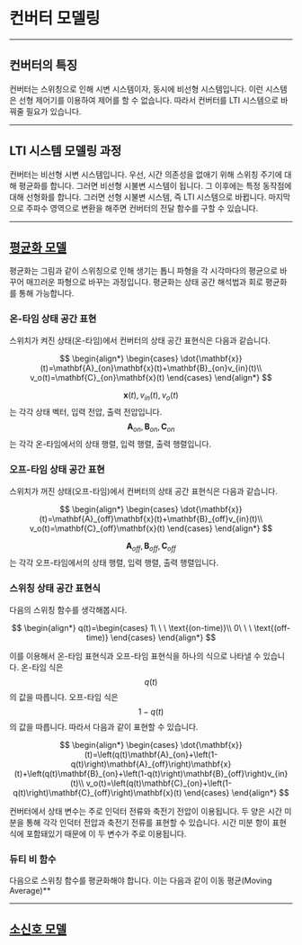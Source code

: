 # 컨버터 모델링

---

## 컨버터의 특징

컨버터는 스위칭으로 인해 시변 시스템이자, 동시에 비선형 시스템입니다.
이런 시스템은 선형 제어기를 이용하여 제어를 할 수 없습니다.
따라서 컨버터를 LTI 시스템으로 바꿔줄 필요가 있습니다.

---

## LTI 시스템 모델링 과정

컨버터는 비선형 시변 시스템입니다.
우선, 시간 의존성을 없애기 위해 스위칭 주기에 대해 평균화를 합니다.
그러면 비선형 시불변 시스템이 됩니다.
그 이후에는 특정 동작점에 대해 선형화를 합니다.
그러면 선형 시불변 시스템, 즉 LTI 시스템으로 바뀝니다.
마지막으로 주파수 영역으로 변환을 해주면 컨버터의 전달 함수를 구할 수 있습니다.

---

## [평균화 모델]()
평균화는 그림과 같이 스위칭으로 인해 생기는 톱니 파형을 각 시각마다의 평균으로 바꾸어 매끄러운 파형으로 바꾸는 과정입니다.
평균화는 상태 공간 해석법과 회로 평균화를 통해 가능합니다.

### 온-타임 상태 공간 표현
스위치가 켜진 상태(온-타임)에서 컨버터의 상태 공간 표현식은 다음과 같습니다.

$$
\begin{align*}
		\begin{cases}
			\dot{\mathbf{x}}(t)=\mathbf{A}_{on}\mathbf{x}(t)+\mathbf{B}_{on}v_{in}(t)\\
			v_o(t)=\mathbf{C}_{on}\mathbf{x}(t)
		\end{cases}
  \end{align*}
$$

$$\mathbf{x}(t),v_{in}(t),v_o(t)$$는 각각 상태 벡터, 입력 전압, 출력 전압입니다.
$$\mathbf{A}_{on},\mathbf{B}_{on},\mathbf{C}_{on}$$는 각각 온-타임에서의 상태 행렬, 입력 행렬, 출력 행렬입니다.

### 오프-타임 상태 공간 표현

스위치가 꺼진 상태(오프-타임)에서 컨버터의 상태 공간 표현식은 다음과 같습니다.

$$
\begin{align*}
		\begin{cases}
			\dot{\mathbf{x}}(t)=\mathbf{A}_{off}\mathbf{x}(t)+\mathbf{B}_{off}v_{in}(t)\\
			v_o(t)=\mathbf{C}_{off}\mathbf{x}(t)
		\end{cases}
  \end{align*}
$$

$$\mathbf{A}_{off},\mathbf{B}_{off},\mathbf{C}_{off}$$는 각각 오프-타임에서의 상태 행렬, 입력 행렬, 출력 행렬입니다.

### 스위칭 상태 공간 표현식

다음의 스위칭 함수를 생각해봅시다.

$$
\begin{align*}
q(t)=\begin{cases}
			1\ \ \ \text{(on-time)}\\
			0\ \ \ \text{(off-time)}
		\end{cases}
  \end{align*}
$$

이를 이용해서 온-타임 표현식과 오프-타임 표현식을 하나의 식으로 나타낼 수 있습니다.
온-타임 식은 $$q(t)$$의 값을 따릅니다.
오프-타임 식은 $$1-q(t)$$의 값을 따릅니다.
따라서 다음과 같이 표현할 수 있습니다.

$$
\begin{align*}
\begin{cases}
			\dot{\mathbf{x}}(t)=\left(q(t)\mathbf{A}_{on}+\left(1-q(t)\right)\mathbf{A}_{off}\right)\mathbf{x}(t)+\left(q(t)\mathbf{B}_{on}+\left(1-q(t)\right)\mathbf{B}_{off}\right)v_{in}(t)\\
			v_o(t)=\left(q(t)\mathbf{C}_{on}+\left(1-q(t)\right)\mathbf{C}_{off}\right)\mathbf{x}(t)
		\end{cases}
  \end{align*}
$$

컨버터에서 상태 변수는 주로 인덕터 전류와 축전기 전압이 이용됩니다.
두 양은 시간 미분을 통해 각각 인덕터 전압과 축전기 전류를 표현할 수 있습니다.
시간 미분 항이 표현식에 포함돼있기 때문에 이 두 변수가 주로 이용됩니다.

### 듀티 비 함수

다음으로 스위칭 함수를 평균화해야 합니다.
이는 다음과 같이 이동 평균(Moving Average)**

---

## [소신호 모델]()
